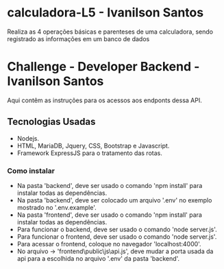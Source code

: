 # calculadora-L5 - Ivanilson Santos
 Realiza as 4 operações básicas e parenteses de uma calculadora, sendo registrado as informações em um banco de dados

# Challenge - Developer Backend - Ivanilson Santos

Aqui contêm as instruções para os acessos aos endponts dessa API.

## Tecnologias Usadas

- Nodejs.
- HTML, MariaDB, Jquery, CSS, Bootstrap e Javascript.
- Framework ExpressJS para o tratamento das rotas.

### Como instalar

- Na pasta 'backend', deve ser usado o comando 'npm install' para instalar todas as dependências.
- Na pasta 'backend', deve ser colocado um arquivo '.env' no exemplo mostrado no '.env.example'.
- Na pasta 'frontend', deve ser usado o comando 'npm install' para instalar todas as dependências.
- Para funcionar o backend, deve ser usado o comando 'node server.js'.
- Para funcionar o frontend, deve ser usado o comando 'node server.js'.
- Para acessar o frontend, coloque no navegador 'localhost:4000'.
- No arquivo -> 'frontend\public\js\api.js', deve mudar a porta usada da api para a escolhida no arquivo '.env' da pasta 'backend'.
